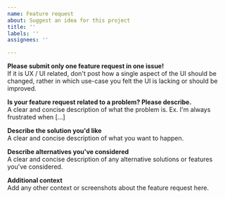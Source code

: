 ```yaml
---
name: Feature request
about: Suggest an idea for this project
title: ''
labels: ''
assignees: ''

---
```


**Please submit only one feature request in one issue!**  
If it is UX / UI related, don't post how a single aspect of the UI should be changed, rather in which use-case you felt the UI is lacking or should be improved.

**Is your feature request related to a problem? Please describe.**  
A clear and concise description of what the problem is. Ex. I'm always frustrated when [...]

**Describe the solution you'd like**  
A clear and concise description of what you want to happen.

**Describe alternatives you've considered**  
A clear and concise description of any alternative solutions or features you've considered.

**Additional context**  
Add any other context or screenshots about the feature request here.
